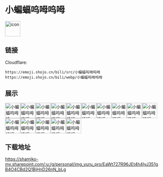 # 小蝙蝠呜呣呜呣
<img src="https://emoji.shojo.cn/bili/src/小蝙蝠呜呣呜呣/icon.png" width="50" height="50" alt="icon">

## 链接
Cloudflare:
```
https://emoji.shojo.cn/bili/src/小蝙蝠呜呣呜呣
https://emoji.shojo.cn/bili/webp/小蝙蝠呜呣呜呣
```
## 展示
<img src="https://emoji.shojo.cn/bili/src/小蝙蝠呜呣呜呣/小蝙蝠呜呣呜呣-？.png" width="50" height="50" alt="小蝙蝠呜呣呜呣-？"><img src="https://emoji.shojo.cn/bili/src/小蝙蝠呜呣呜呣/小蝙蝠呜呣呜呣-啊这.png" width="50" height="50" alt="小蝙蝠呜呣呜呣-啊这"><img src="https://emoji.shojo.cn/bili/src/小蝙蝠呜呣呜呣/小蝙蝠呜呣呜呣-嗷呜.png" width="50" height="50" alt="小蝙蝠呜呣呜呣-嗷呜"><img src="https://emoji.shojo.cn/bili/src/小蝙蝠呜呣呜呣/小蝙蝠呜呣呜呣-不许捣乱.png" width="50" height="50" alt="小蝙蝠呜呣呜呣-不许捣乱"><img src="https://emoji.shojo.cn/bili/src/小蝙蝠呜呣呜呣/小蝙蝠呜呣呜呣-饿了.png" width="50" height="50" alt="小蝙蝠呜呣呜呣-饿了"><img src="https://emoji.shojo.cn/bili/src/小蝙蝠呜呣呜呣/小蝙蝠呜呣呜呣-给糖.png" width="50" height="50" alt="小蝙蝠呜呣呜呣-给糖"><img src="https://emoji.shojo.cn/bili/src/小蝙蝠呜呣呜呣/小蝙蝠呜呣呜呣-呵.png" width="50" height="50" alt="小蝙蝠呜呣呜呣-呵"><img src="https://emoji.shojo.cn/bili/src/小蝙蝠呜呣呜呣/小蝙蝠呜呣呜呣-开动！.png" width="50" height="50" alt="小蝙蝠呜呣呜呣-开动！"><img src="https://emoji.shojo.cn/bili/src/小蝙蝠呜呣呜呣/小蝙蝠呜呣呜呣-眠眠了.png" width="50" height="50" alt="小蝙蝠呜呣呜呣-眠眠了"><img src="https://emoji.shojo.cn/bili/src/小蝙蝠呜呣呜呣/小蝙蝠呜呣呜呣-糖果.png" width="50" height="50" alt="小蝙蝠呜呣呜呣-糖果"><img src="https://emoji.shojo.cn/bili/src/小蝙蝠呜呣呜呣/小蝙蝠呜呣呜呣-委屈.png" width="50" height="50" alt="小蝙蝠呜呣呜呣-委屈"><img src="https://emoji.shojo.cn/bili/src/小蝙蝠呜呣呜呣/小蝙蝠呜呣呜呣-呜呣.png" width="50" height="50" alt="小蝙蝠呜呣呜呣-呜呣"><img src="https://emoji.shojo.cn/bili/src/小蝙蝠呜呣呜呣/小蝙蝠呜呣呜呣-无语.png" width="50" height="50" alt="小蝙蝠呜呣呜呣-无语"><img src="https://emoji.shojo.cn/bili/src/小蝙蝠呜呣呜呣/小蝙蝠呜呣呜呣-吓你.png" width="50" height="50" alt="小蝙蝠呜呣呜呣-吓你"><img src="https://emoji.shojo.cn/bili/src/小蝙蝠呜呣呜呣/小蝙蝠呜呣呜呣-震惊.png" width="50" height="50" alt="小蝙蝠呜呣呜呣-震惊">

## 下载地址

https://shamiko-my.sharepoint.com/:u:/g/personal/img_yuru_pro/EaWt727R96JEt4h4IyJ351gB4O4CBd2Q1BjHnD26nN_bLg